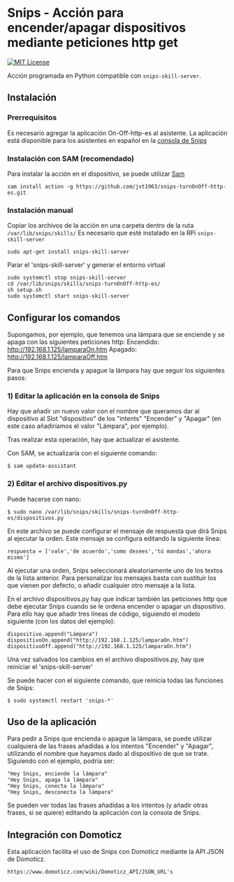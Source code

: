 # Snips - Acción para encender/apagar dispositivos mediante peticiones http get
[![MIT License](https://img.shields.io/badge/license-MIT-blue.svg)](https://raw.githubusercontent.com/jvt1963/snips-turnOnOff-http/master/LICENSE)

Acción programada en Python compatible con `snips-skill-server`.

## Instalación
### Prerrequisitos

Es necesario agregar la aplicación On-Off-http-es al asistente. La aplicación está disponible para los asistentes en español en la [consola de Snips](https://console.snips.ai)

### Instalación con SAM (recomendado)
Para instalar la acción en el dispositivo, se puede utilizar [Sam](https://snips.gitbook.io/getting-started/installation)

`sam install action -g https://github.com/jvt1963/snips-turnOnOff-http-es.git`

### Instalación manual

Copiar los archivos de la acción en una carpeta dentro de la ruta `/var/lib/snips/skills/`
Es necesario que esté instalado en la RPi `snips-skill-server`

`sudo apt-get install snips-skill-server`

Parar el 'snips-skill-server' y generar el entorno virtual
```
sudo systemctl stop snips-skill-server
cd /var/lib/snips/skills/snips-turnOnOff-http-es/
sh setup.sh
sudo systemctl start snips-skill-server
```

## Configurar los comandos

Supongamos, por ejemplo, que tenemos una lámpara que se enciende y se apaga con las siguientes peticiones http:
Encendido: http://192.168.1.125/lamparaOn.htm
Apagado: http://192.168.1.125/lamparaOff.htm

Para que Snips encienda y apague la lámpara hay que seguir los siguientes pasos:

### 1) Editar la aplicación en la consola de Snips

Hay que añadir un nuevo valor con el nombre que queramos dar al dispositivo al Slot "dispositivo" de los "intents" "Encender" y "Apagar" (en este caso añadiríamos el valor "Lámpara", por ejemplo).

Tras realizar esta operación, hay que actualizar el asistente. 

Con SAM, se actualizaría con el siguiente comando:

  `$ sam update-assistant`

### 2) Editar el archivo dispositivos.py

Puede hacerse con nano:

  `$ sudo nano /var/lib/snips/skills/snips-turnOnOff-http-es/dispositivos.py`

En este archivo se puede configurar el mensaje de respuesta que dirá Snips al ejecutar la orden. Este mensaje se configura editando la siguiente línea:

  `respuesta = ['vale','de acuerdo','como desees','tú mandas','ahora mismo']`

Al ejecutar una orden, Snips seleccionará aleatoriamente uno de los textos de la lista anterior. Para personalizar los mensajes basta con sustituir los que vienen por defecto, o añadir cualquier otro mensaje a la lista.

En el archivo dispositivos.py hay que indicar también las peticiones http que debe ejecutar Snips cuando se le ordena encender o apagar un dispositivo. Para ello hay que añadir tres líneas de código, siguiendo el modelo siguiente (con los datos del ejemplo):

  ```
  dispositivo.append("Lámpara")
  dispositivoOn.append("http://192.168.1.125/lamparaOn.htm")
  dispositivoOff.append("http://192.168.1.125/lamparaOn.htm")
  ```

Una vez salvados los cambios en el archivo dispositivos.py, hay que reiniciar el 'snips-skill-server'

Se puede hacer con el siguiente comando, que reinicia todas las funciones de Snips:

   `$ sudo systemctl restart 'snips-*'`

## Uso de la aplicación

Para pedir a Snips que encienda o apague la lámpara, se puede utilizar cualquiera de las frases añadidas a los intentos "Encender" y "Apagar", utilizando el nombre que hayamos dado al dispositivo de que se trate. Siguiendo con el ejemplo, podría ser:

  ```
  "Hey Snips, enciende la lámpara"
  "Hey Snips, apaga la lámpara"
  "Hey Snips, conecta la lámpara"
  "Hey Snips, desconecta la lámpara"
  ```
  
Se pueden ver todas las frases añadidas a los intentos (y añadir otras frases, si se quiere) editando la aplicación con la consola de Snips.

## Integración con Domoticz

Esta aplicación facilita el uso de Snips con Domoticz mediante la API JSON de Domoticz.

`https://www.domoticz.com/wiki/Domoticz_API/JSON_URL's`

